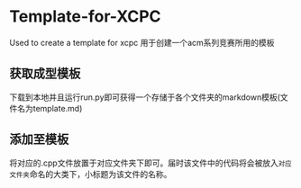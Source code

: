 # Template-for-XCPC
Used to create a template for xcpc
用于创建一个acm系列竞赛所用的模板

## 获取成型模板
下载到本地并且运行run.py即可获得一个存储于各个文件夹的markdown模板(文件名为template.md)

## 添加至模板
将对应的.cpp文件放置于对应文件夹下即可。届时该文件中的代码将会被放入`对应文件夹`命名的大类下，小标题为该文件的名称。
